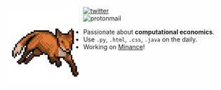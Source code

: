 <img src="fox.gif" width=35% align=left></img>

[![twitter](https://img.shields.io/badge/-@ikoide-313131?style=flat-square&labelColor=313131&logo=twitter&logoColor=white&color=313131)](https://twitter.com/ikoide)  
![protonmail](https://img.shields.io/badge/-ian.koide@protonmail.com-313131?style=flat-square&labelColor=313131&logo=protonmail&logoColor=white&color=313131)  

- Passionate about **computational economics**.
- Use `.py`, `.html`, `.css`, `.java` on the daily.
- Working on [Minance](https://github.com/minancenet/web)!
